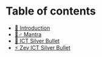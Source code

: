 # Table of contents

* [🙏 Introduction](README.md)
* [🧘♂ Mantra](mantra.md)
* [🎯 ICT Silver Bullet](ict-silver-bullet.md)
* [⚡ Zev ICT Silver Bullet](zev-ict-silver-bullet.md)

